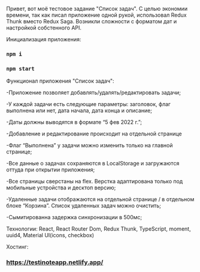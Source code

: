Привет, вот моё тестовое задание "Список задач".
С целью экономии времени, так как писал приложение одной рукой, использовал Redux Thunk вместо Redux Saga.
Возникли сложности с форматом дат и настройкой собстенного API. 

Инициализация приложения:
### `npm i`
### `npm start`


Функционал приложения "Список задач":

-Приложение позволяет добавлять/удалять/редактировать задачи;

-У каждой задачи eсть следующие параметры: заголовок, флаг
выполнена или нет, дата начала, дата конца и описание;

-Даты должны выводятся в формате “5 фев 2022 г.”;

-Добавление и редактирование происходит на отдельной странице

-Флаг “Выполнена” у задачи можно изменить только на главной странице;

-Все данные о задачах сохраняются в LocalStorage и загружаются оттуда при
открытии приложения;

-Все страницы сверстаны на flex. Верстка
адаптирована только под мобильные устройства и десктоп версию;

-Удаленные задачи отображаются на отдельной странице / в
отдельном блоке “Корзина”. Список удаленных задач можно очистить;

-Сымитированна задержка синхронизации в 500мс;


Технологии:
React, React Router Dom, Redux Thunk, TypeScript, moment, uuid4, Material UI(icons, checkbox) 

Хостинг:
### https://testinoteapp.netlify.app/